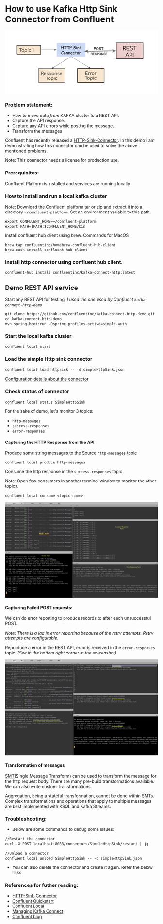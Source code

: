 # How to use Kafka Http Sink Connector from Confluent

![An example use case](./images/HTTP-Sink-Connector.png)

### Problem statement:
- How to move data *from* KAFKA cluster *to* a REST API.
- Capture the API response.
- Capture any API errors while posting the message.
- Transform the messages

Confluent has recently released a [HTTP-Sink-Connector](https://docs.confluent.io/current/connect/kafka-connect-http/index.html#connect-http-connector). In this demo I am demonstrating how this connector can be used to solve the above mentioned problems.

Note: This connector needs a license for production use.

### Prerequisites:

Confluent Platform is installed and services are running locally.

### How to install and run a local kafka cluster

Note: Download the Confluent platform tar or zip and extract it into a directory `~/confluent-platform`. Set an environment variable to this path.

```
export CONFLUENT_HOME=~/confluent-platform
export PATH=$PATH:$CONFLUENT_HOME/bin
```
Install confluent hub client using brew. Commands for MacOS

```
brew tap confluentinc/homebrew-confluent-hub-client
brew cask install confluent-hub-client
```

### Install http connector using confluent hub client.

```
confluent-hub install confluentinc/kafka-connect-http:latest
```

## Demo REST API service

Start any REST API for testing.
*I used the one used by Confluent `kafka-connect-http-demo`*

```
git clone https://github.com/confluentinc/kafka-connect-http-demo.git
cd kafka-connect-http-demo
mvn spring-boot:run -Dspring.profiles.active=simple-auth
```

### Start the local kafka cluster

```
confluent local start
```

### Load the simple Http sink connector

```
confluent local load httpsink -- -d simpleHttpSink.json
```

[Configuration details about the connector](https://docs.confluent.io/current/connect/kafka-connect-http/connector_config.html#connection)

### Check status of connector

```
confluent local status SimpleHttpSink
```
For the sake of demo, let's monitor 3 topics:
- `http-messages`
- `success-responses`
- `error-responses`

#### Capturing the HTTP Response from the API

Produce some string messages to the Source `http-messages` topic
```
confluent local produce http-messages
```

Consume the http response in the `success-responses` topic

Note: Open few consumers in another terminal window to monitor the other topics.

```
confluent local consume <topic-name>
```

![Messages received in Success response topic](./images/Success-Response-Topic.png)

#### Capturing Failed POST requests:

We can do error reporting to produce records to after each unsuccessful POST.

*Note: There is a lag in error reporting because of the retry attempts. Retry attempts are configurable.*

Reproduce a error in the REST API, error is received in the `error-responses` topic.
*(See in the bottom right corner in the screenshot)*

![Messages in Error Response topic](./images/Error-Response-topic.png)

#### Transformation of messages

[SMT](https://www.confluent.io/blog/kafka-connect-single-message-transformation-tutorial-with-examples/)(Single Message Transform) can be used to transform the message for the http request body. There are many pre-build transformations available.
We can also write custom Transformations.

Aggregation, being a stateful transformation, cannot be done within SMTs.
Complex transformations and operations that apply to multiple messages are best implemented with KSQL and Kafka Streams.

### Troubleshooting:

- Below are some commands to debug some issues:

```
//Restart the connector
curl -X POST localhost:8083/connectors/SimpleHttpSink/restart | jq

//Unload a connector
confluent local unload SimpleHttpSink -- -d simpleHttpSink.json

```
- You can also delete the connector and create it again. Refer the below links.

### References for futher reading:

- [HTTP-Sink-Connector](https://docs.confluent.io/current/connect/kafka-connect-http/index.html#connect-http-connector)
- [Confluent Quickstart](https://docs.confluent.io/current/quickstart/index.html)
- [Confluent Local](https://docs.confluent.io/current/cli/command-reference/confluent-local/index.html#confluent-local)
- [Managing Kafka Connect](https://docs.confluent.io/3.2.0/connect/managing.html)
- [Confluent blog](https://www.confluent.io/blog/webify-event-streams-using-kafka-connect-http-sink/)

